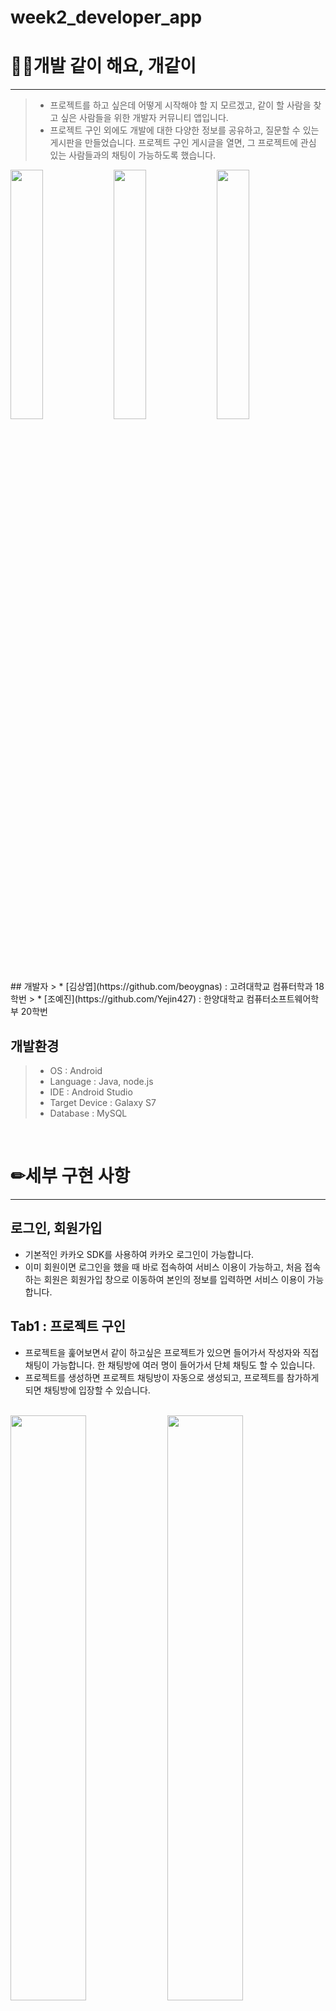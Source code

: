 # week2_developer_app
# 👨‍💻개발 같이 해요, 개같이
----------------------------
> * 프로젝트를 하고 싶은데 어떻게 시작해야 할 지 모르겠고, 같이 할 사람을 찾고 싶은 사람들을 위한 개발자 커뮤니티 앱입니다.
> * 프로젝트 구인 외에도 개발에 대한 다양한 정보를 공유하고, 질문할 수 있는 게시판을 만들었습니다. 프로젝트 구인 게시글을 열면, 그 프로젝트에 관심 있는 사람들과의 채팅이 가능하도록 했습니다.



<p>
    <img src="https://i.imgur.com/FDTeZet.jpg" height="32%" width="32%">
    <img src="https://i.imgur.com/kuJZEi8.jpg" height="32%" width="32%">
    <img src="https://i.imgur.com/iMfVlBH.jpg" height="32%" width="32%">
    <br><br><br>
</p>
## 개발자
> * [김상엽](https://github.com/beoygnas) : 고려대학교 컴퓨터학과 18학번 
> * [조예진](https://github.com/Yejin427) : 한양대학교 컴퓨터소프트웨어학부 20학번

## 개발환경
> * OS : Android
> * Language : Java, node.js
> * IDE : Android Studio
> * Target Device : Galaxy S7
> * Database : MySQL

<br>

# ✏세부 구현 사항
-------------------------------
## 로그인, 회원가입
* 기본적인 카카오 SDK를 사용하여 카카오 로그인이 가능합니다.
* 이미 회원이면 로그인을 했을 때 바로 접속하여 서비스 이용이 가능하고, 처음 접속하는 회원은 회원가입 창으로 이동하여 본인의 정보를 입력하면 서비스 이용이 가능합니다.

## Tab1 : 프로젝트 구인

- 프로젝트을 훑어보면서 같이 하고싶은 프로젝트가 있으면 들어가서 작성자와 직접 채팅이 가능합니다. 한 채팅방에 여러 명이 들어가서 단체 채팅도 할 수 있습니다. 
- 프로젝트를 생성하면 프로젝트 채팅방이 자동으로 생성되고, 프로젝트를 참가하게 되면 채팅방에 입장할 수 있습니다.


<p>
    <br>
    <img src="https://i.imgur.com/kuJZEi8.jpg" height="49%" width="49%">
    <img src="https://i.imgur.com/iMfVlBH.jpg" height="49%" width="49%">
    <br><br><br>
</p>

## Tab2 : 게시판 

- 질문/정보 게시글을 확인할 수 있는 탭입니다.
- 각 게시글은 댓글을 포함하고 있고, 댓글 중 하나를 클릭하여 댓글작성자를 태그할 수 있습니다.


<p>
    <br>
    <img src="https://i.imgur.com/u7ZCbuO.jpg" height="49%" width="49%">
    <img src="https://i.imgur.com/J82OZTA.jpg" height="49%" width="49%">
    <br><br><br>
</p>

## Tab3 : DM
- DM 탭에서는 자신이 속해있는 프로젝트 그룹의 채팅방을 확인할 수 있습니다.
- 채팅방에 입장 시 실시간으로 채팅을 할 수 있고, 현재 채팅방에 접속중인 멤버를 확인할 수 있습니다.
<p>
    <br>
    <img src="https://i.imgur.com/X1u6PCS.jpg" height="32%" width="32%">
    <img src="https://i.imgur.com/9bxNaTT.jpg" height="32%" width=32%">
    <img src="https://i.imgur.com/blPNs06.jpg" height="32%" width="32%">
    <br><br><br>
</p>




